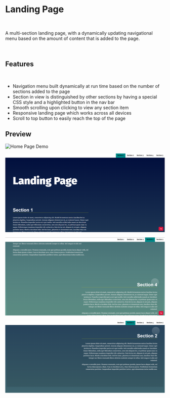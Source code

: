 # Landing Page

<br>



A multi-section landing page, with a dynamically updating navigational menu based on the amount of content that is added to the page.

<br>


## Features
<br>

- Navigation menu built dynamically at run time based on the number of sections added to the page
- Section in view is distinguished by other sections by having a special CSS style and a highlighted button in the nav bar
- Smooth scrolling upon clicking to view any section item
- Responsive landing page which works across all devices
- Scroll to top button to easily reach the top of the page





## Preview

![Home Page Demo](./Preview/Animation.gif)

![Home Page](./Preview/home.png)

![Home Page](./Preview/home1.png)

![Home Page](./Preview/home2.png)
